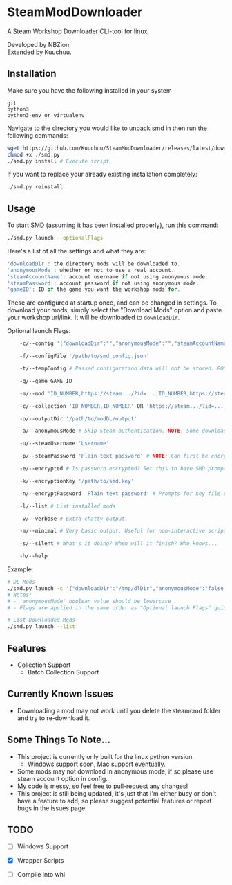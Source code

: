 # SteamModDownloader
A Steam Workshop Downloader CLI-tool for linux,

Developed by NBZion.  
Extended by Kuuchuu.

## Installation
Make sure you have the following installed in your system
```
git
python3
python3-env or virtualenv
```

Navigate to the directory you would like to unpack smd in then run the following commands:
```bash
wget https://github.com/Kuuchuu/SteamModDownloader/releases/latest/download/smd.py -O smd.py # Or manually download the latest `smd.py` from releases tab.
chmod +x ./smd.py
./smd.py install # Execute script
```
If you want to replace your already existing installation completely:
```bash
./smd.py reinstall
```

## Usage
To start SMD (assuming it has been installed properly), run this command:
```bash
./smd.py launch --optionalFlags
```
Here's a list of all the settings and what they are:
```js
'downloadDir': the directory mods will be downloaded to.
'anonymousMode': whether or not to use a real account.
'steamAccountName': account username if not using anonymous mode.
'steamPassword': account password if not using anonymous mode.
'gameID': ID of the game you want the workshop mods for.
```
These are configured at startup once, and can be changed in settings.
To download your mods, simply select the "Download Mods" option and
paste your workshop url/link. It will be downloaded to `downloadDir`.

Optional launch Flags:
```bash
    -c/--config '{"downloadDir":"","anonymousMode":"","steamAccountName":"","steamPassword":"","encrypted":"","gameID":""":""}'

    -f/--configFile '/path/to/smd_config.json'

    -t/--tempConfig # Passed configuration data will not be stored. BOOLEAN, Defaults to True

    -g/--game GAME_ID

    -m/--mod 'ID_NUMBER,https://steam.../?id=...,ID_NUMBER,https://steam.../?id=...'

    -c/--collection 'ID_NUMBER,ID_NUMBER' OR 'https://steam.../?id=...,https://steam.../?id=...' # Mod/Collection URLs/IDs can be mix-matched

    -o/--outputDir '/path/to/modDL/output'

    -a/--anonymousMode # Skip Steam authentication. NOTE: Some downloads may fail without authentication. BOOLEAN, Defaults to True when passed

    -u/--steamUsername 'Username'

    -p/--steamPassword 'Plain text password' # NOTE: Can first be encrypted by calling `smd.py launch` with the -n/--encryptPassword flag followed by the password.

    -e/--encrypted # Is password encrypted? Set this to have SMD prompt for the key file during operation. BOOLEAN, Defaults to True when passed

    -k/--encryptionKey '/path/to/smd.key'

    -n/--encryptPassword 'Plain text password' # Prompts for key file save location and returns encrypted password.

    -l/--list # List installed mods

    -v/--verbose # Extra chatty output.

    -m/--minimal # Very basic output. Useful for non-interactive scripts.

    -s/--silent # What's it doing? When will it finish? Who knows...

    -h/--help
```
Example:
```bash
# DL Mods
./smd.py launch -c '{"downloadDir":"/tmp/dlDir","anonymousMode":"false,"steamAccountName":"kuuchuu","steamPassword":"⠏⠁⠎⠎⠺⠕⠗⠙","gameID":"001492"}' -g 294100 -p 'https://steamcommunity.com/sharedfiles/filedetails/?id=2457667915,2899200937' -m 'https://steamcommunity.com/sharedfiles/filedetails/?id=2009463077,836308268,https://steamcommunity.com/sharedfiles/filedetails/?id=1874644848'
# Notes:
# - 'anonymousMode' boolean value should be lowercase
# - Flags are applied in the same order as "Optional launch Flags" guide; In the example above the game ID "294100" would take precedence over the config's gameID value of "001492"

# List Downloaded Mods
./smd.py launch --list
```

## Features
- Collection Support
  - Batch Collection Support
 
## Currently Known Issues
- Downloading a mod may not work until you delete the steamcmd folder and try to re-download it.

## Some Things To Note...
- This project is currently only built for the linux python version.
  - Windows support soon, Mac support eventually.
- Some mods may not download in anonymous mode, if so please use steam account option in config.
- My code is messy, so feel free to pull-request any changes!
- This project is still being updated, it's just that I'm either busy or don't have a feature to add, so please suggest potential features or report bugs in the issues page.

## TODO
- [ ] Windows Support
- [x] Wrapper Scripts 
- [ ] Compile into whl

